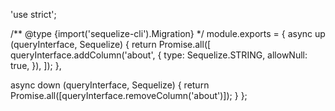'use strict';

/** @type {import('sequelize-cli').Migration} */
module.exports = {
  async up (queryInterface, Sequelize) {
    return Promise.all([
      queryInterface.addColumn('about', {
        type: Sequelize.STRING,
        allowNull: true,
      }),
    ]);
  },

  async down (queryInterface, Sequelize) {
    return Promise.all([queryInterface.removeColumn('about')]);
  }
};
